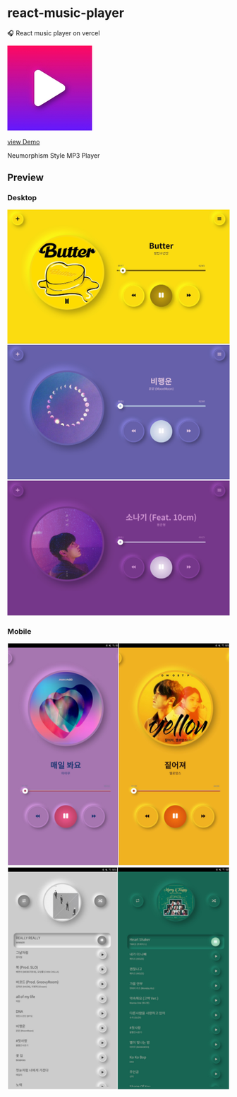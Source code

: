 # react-music-player
🎧 React music player on vercel

![icon](https://raw.githubusercontent.com/seohayeon/MusicPlayer/main/public/logo192.png)

[view Demo](https://nuesic.vercel.app/)

Neumorphism Style MP3 Player

## Preview
### Desktop
![Desktop](https://raw.githubusercontent.com/seohayeon/MusicPlayer/main/resources/20220717_211858.jpg)
![Desktop](https://raw.githubusercontent.com/seohayeon/MusicPlayer/main/resources/20220717_212103.jpg)
![Desktop](https://raw.githubusercontent.com/seohayeon/MusicPlayer/main/resources/20220717_212110.jpg)

### Mobile
![Mobile](https://raw.githubusercontent.com/seohayeon/MusicPlayer/main/resources/20220716_005141.jpg)
![Mobile](https://raw.githubusercontent.com/seohayeon/MusicPlayer/main/resources/20220716_005211.jpg)
